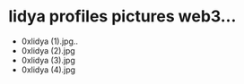 # lidya profiles pictures web3...
- 0xlidya (1).jpg..
- 0xlidya (2).jpg
- 0xlidya (3).jpg
- 0xlidya (4).jpg
